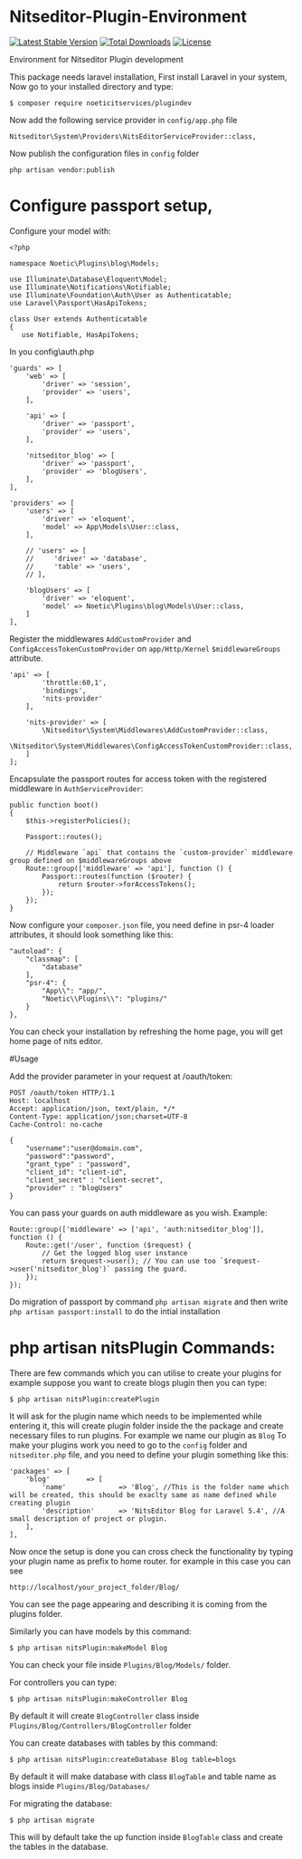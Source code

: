 # Nitseditor-Plugin-Environment

[![Latest Stable Version](https://poser.pugx.org/noeticitservices/plugindev/v/stable)](https://packagist.org/packages/noeticitservices/plugindev)
[![Total Downloads](https://poser.pugx.org/noeticitservices/plugindev/downloads)](https://packagist.org/packages/noeticitservices/plugindev)
[![License](https://poser.pugx.org/noeticitservices/plugindev/license)](https://packagist.org/packages/noeticitservices/plugindev)
    
Environment for Nitseditor Plugin development

This package needs laravel installation, First install Laravel in your system, Now go to your installed directory and type:

    $ composer require noeticitservices/plugindev
    
Now add the following service provider in `config/app.php` file

    Nitseditor\System\Providers\NitsEditorServiceProvider::class,
    
Now publish the configuration files in `config` folder

    php artisan vendor:publish

# Configure passport setup, 

Configure your model with:

    <?php
    
    namespace Noetic\Plugins\blog\Models;
    
    use Illuminate\Database\Eloquent\Model;
    use Illuminate\Notifications\Notifiable;
    use Illuminate\Foundation\Auth\User as Authenticatable;
    use Laravel\Passport\HasApiTokens;
    
    class User extends Authenticatable
    {
       use Notifiable, HasApiTokens; 

In you config\auth.php

    'guards' => [
        'web' => [
            'driver' => 'session',
            'provider' => 'users',
        ],

        'api' => [
            'driver' => 'passport',
            'provider' => 'users',
        ],

        'nitseditor_blog' => [
            'driver' => 'passport',
            'provider' => 'blogUsers',
        ],
    ],
    
    'providers' => [
        'users' => [
            'driver' => 'eloquent',
            'model' => App\Models\User::class,
        ],
    
        // 'users' => [
        //     'driver' => 'database',
        //     'table' => 'users',
        // ],
    
        'blogUsers' => [
            'driver' => 'eloquent',
            'model' => Noetic\Plugins\blog\Models\User::class,
        ]
    ],

Register the middlewares `AddCustomProvider` and `ConfigAccessTokenCustomProvider` on `app/Http/Kernel` `$middlewareGroups` attribute.

    'api' => [
            'throttle:60,1',
            'bindings',
            'nits-provider'
        ],

        'nits-provider' => [
            \Nitseditor\System\Middlewares\AddCustomProvider::class,
            \Nitseditor\System\Middlewares\ConfigAccessTokenCustomProvider::class,
        ]
    ];
    
Encapsulate the passport routes for access token with the registered middleware in `AuthServiceProvider`:

    public function boot()
    {
        $this->registerPolicies();

        Passport::routes();

        // Middleware `api` that contains the `custom-provider` middleware group defined on $middlewareGroups above
        Route::group(['middleware' => 'api'], function () {
            Passport::routes(function ($router) {
                return $router->forAccessTokens();
            });
        });
    }

Now configure your `composer.json` file, you need define in psr-4 loader attributes, it should look something like this:

    "autoload": {
        "classmap": [
            "database"
        ],
        "psr-4": {
            "App\\": "app/",
            "Noetic\\Plugins\\": "plugins/"
        }
    },

You can check your installation by refreshing the home page, you will get home page of nits editor.
    
#Usage

Add the provider parameter in your request at /oauth/token:
    
    POST /oauth/token HTTP/1.1
    Host: localhost
    Accept: application/json, text/plain, */*
    Content-Type: application/json;charset=UTF-8
    Cache-Control: no-cache

    {
        "username":"user@domain.com",
        "password":"password",
        "grant_type" : "password",
        "client_id": "client-id",
        "client_secret" : "client-secret",
        "provider" : "blogUsers"
    }    

You can pass your guards on auth middleware as you wish. Example:

    Route::group(['middleware' => ['api', 'auth:nitseditor_blog']], function () {
        Route::get('/user', function ($request) {
            // Get the logged blog user instance
            return $request->user(); // You can use too `$request->user('nitseditor_blog')` passing the guard.
        });
    });    
    
Do migration of passport by command `php artisan migrate` and then write `php artisan passport:install` to do the intial installation
   
# php artisan nitsPlugin Commands:

There are few commands which you can utilise to create your plugins for example suppose you want to create blogs plugin then you can type:

    $ php artisan nitsPlugin:createPlugin
    
It will ask for the plugin name which needs to be implemented while entering it, this will create plugin folder inside the the package and create necessary files to run plugins.
For example we name our plugin as `Blog`
To make your plugins work you need to go to the `config` folder and `nitseditor.php` file, and you need to define your plugin something like this:

    'packages' => [
        'blog'         => [
            'name'             => 'Blog', //This is the folder name which will be created, this should be exaclty same as name defined while creating plugin
            'description'      => 'NitsEditor Blog for Laravel 5.4', //A small description of project or plugin.
        ],
    ],
    
Now once the setup is done you can cross check the functionality by typing your plugin name as prefix to home router. for example in this case you can see

    http://localhost/your_project_folder/Blog/
    
You can see the page appearing and describing it is coming from the plugins folder.

Similarly you can have models by this command:

    $ php artisan nitsPlugin:makeModel Blog
    
You can check your file inside `Plugins/Blog/Models/` folder.    
    
For controllers you can type:

    $ php artisan nitsPlugin:makeController Blog
    
By default it will create `BlogController` class inside `Plugins/Blog/Controllers/BlogController` folder

You can create databases with tables by this command:

    $ php artisan nitsPlugin:createDatabase Blog table=blogs
    
By default it will make database with class `BlogTable` and table name as blogs inside `Plugins/Blog/Databases/`
    
For migrating the database:
    
    $ php artisan migrate

This will by default take the up function inside `BlogTable` class and create the tables in the database.     
